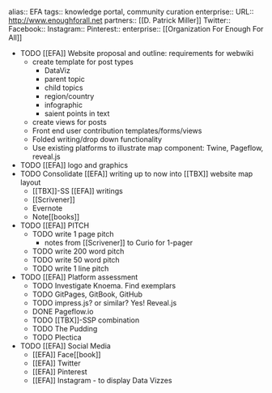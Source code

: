 alias:: EFA
tags:: knowledge portal, community curation
enterprise::
URL:: http://www.enoughforall.net 
partners:: [[D. Patrick Miller]] 
Twitter::
Facebook::
Instagram::
Pinterest::
enterprise:: [[Organization For Enough For All]]

- TODO [[EFA]] Website proposal and outline: requirements for webwiki
	- create template for post types
		- DataViz
		- parent topic
		- child topics
		- region/country
		- infographic
		- saient points in text
	- create views for posts
	- Front end user contribution templates/forms/views
	- Folded writing/drop down functionality
	- Use existing platforms to illustrate map component: Twine, Pageflow, reveal.js
- TODO [[EFA]] logo and graphics
- TODO Consolidate [[EFA]] writing up to now into [[TBX]] website map layout
	- [[TBX]]-SS [[EFA]] writings
	- [[Scrivener]]
	- Evernote
	- Note[[books]]
- TODO [[EFA]] PITCH
	- TODO write 1 page pitch
		- notes from [[Scrivener]] to Curio for 1-pager
	- TODO write 200 word pitch
	- TODO write 50 word pitch
	- TODO write 1 line pitch
- TODO [[EFA]] Platform assessment
	- TODO Investigate Knoema. Find exemplars
	- TODO GitPages, GitBook, GitHub
	- TODO impress.js? or similar? Yes! Reveal.js
	- DONE Pageflow.io
	- TODO [[TBX]]-SSP combination
	- TODO The Pudding
	- TODO Plectica
- TODO [[EFA]] Social Media
	- [[EFA]] Face[[book]]
	- [[EFA]] Twitter
	- [[EFA]] Pinterest
	- [[EFA]] Instagram - to display Data Vizzes